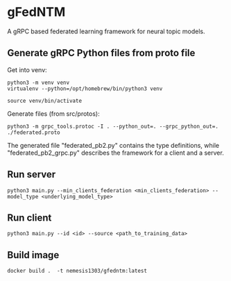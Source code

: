 # gFedNTM
A gRPC based federated learning framework for neural topic models.

## Generate gRPC Python files from proto file
Get into venv:
```
python3 -m venv venv
virtualenv --python=/opt/homebrew/bin/python3 venv        
```
```
source venv/bin/activate
```
Generate files (from  src/protos):
```
python3 -m grpc_tools.protoc -I . --python_out=. --grpc_python_out=. ./federated.proto
```

The generated file "federated_pb2.py" contains the type definitions, while "federated_pb2_grpc.py" describes the framework for a client and a server.

## Run server

```
python3 main.py --min_clients_federation <min_clients_federation> --model_type <underlying_model_type> 
```

## Run client 

```
python3 main.py --id <id> --source <path_to_training_data> 
```

## Build image

```
docker build .  -t nemesis1303/gfedntm:latest
```
